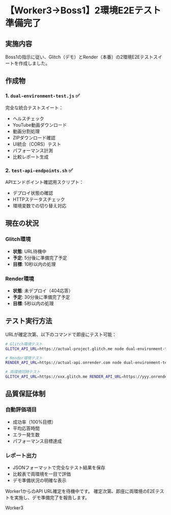 # 【Worker3→Boss1】2環境E2Eテスト準備完了

## 実施内容

Boss1の指示に従い、Glitch（デモ）とRender（本番）の2環境E2Eテストスイートを作成しました。

## 作成物

### 1. `dual-environment-test.js` ✅
完全な統合テストスイート：
- ヘルスチェック
- YouTube動画ダウンロード
- 動画分割処理
- ZIPダウンロード確認
- UI統合（CORS）テスト
- パフォーマンス計測
- 比較レポート生成

### 2. `test-api-endpoints.sh` ✅
APIエンドポイント確認用スクリプト：
- デプロイ状態の確認
- HTTPステータスチェック
- 環境変数での切り替え対応

## 現在の状況

### Glitch環境
- **状態**: URL待機中
- **予定**: 5分後に準備完了予定
- **目標**: 10秒以内の処理

### Render環境
- **状態**: 未デプロイ（404応答）
- **予定**: 30分後に準備完了予定
- **目標**: 5秒以内の処理

## テスト実行方法

URLが確定次第、以下のコマンドで即座にテスト可能：

```bash
# Glitch環境テスト
GLITCH_API_URL=https://actual-project.glitch.me node dual-environment-test.js

# Render環境テスト  
RENDER_API_URL=https://actual-api.onrender.com node dual-environment-test.js

# 両環境同時テスト
GLITCH_API_URL=https://xxx.glitch.me RENDER_API_URL=https://yyy.onrender.com node dual-environment-test.js
```

## 品質保証体制

### 自動評価項目
- 成功率（100%目標）
- 平均応答時間
- エラー発生数
- パフォーマンス目標達成

### レポート出力
- JSONフォーマットで完全なテスト結果を保存
- 比較表で両環境を一目で評価
- デモ準備状況の明確な表示

Worker1からのAPI URL確定を待機中です。
確定次第、即座に両環境のE2Eテストを実施し、デモ準備完了を報告します。

Worker3